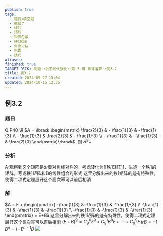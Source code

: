 ```yaml
---
publish: true
tags:
  - 题目/填空题
  - 做错了
  - 线代
  - 矩阵
  - 矩阵的幂
  - 秩1矩阵
  - 角度刁钻
  - 积累
  - 技巧
aliases: 
finished: true
TARGET DECK: 刷题::张宇线代强化::第 3 讲 矩阵运算::例3.2
title: 例3.2
created: 2024-09-27 13:04
updated: 2024-10-15 13:35
---
```

## 例3.2
### 题目
Q:P40 设 $A = \lbrack \begin{matrix} \frac{2}{3} & - \frac{1}{3} & - \frac{1}{3} \\ - \frac{1}{3} & \frac{2}{3} & - \frac{1}{3} \\ - \frac{1}{3} & - \frac{1}{3} & \frac{2}{3} \end{matrix}\rbrack$ ,则 ${A}^{9} =$
### 分析
A:观察到这个矩阵是沿着对角线对称的，考虑转化为[[秩1矩阵]]，生造一个秩1的矩阵，写成秩1矩阵和E的线性组合的形式
这里分解出来的秩1矩阵的迹有特殊性，使得二项式定理展开这个高次幂可以前后相消
### 解
$A = E + \begin{pmatrix} -\frac{1}{3} & -\frac{1}{3} & -\frac{1}{3} \\ -\frac{1}{3} & -\frac{1}{3} & -\frac{1}{3} \\ -\frac{1}{3} & -\frac{1}{3} & -\frac{1}{3} \end{pmatrix} = E+B$
这里分解出来的秩1矩阵的迹有特殊性，使得二项式定理展开这个高次幂可以前后相消
$(E+B)^9 = C_9^0B^9 + C_9^1B^8E + \cdots + C_9^9E$
$tr B = -1$
$B^n = (-1)^{n-1}B$
![](https://img.hwenyi.tech/202410152134009.webp)


